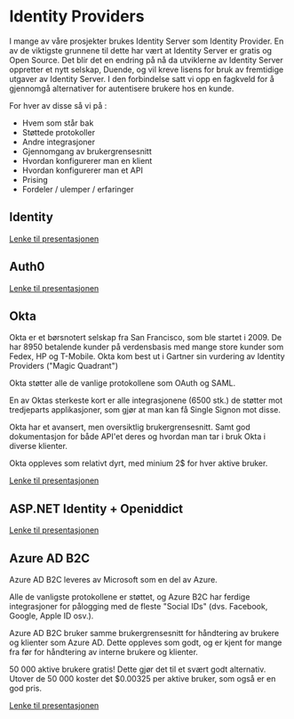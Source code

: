# Identity Providers

I mange av våre prosjekter brukes Identity Server som Identity Provider. En av de viktigste grunnene til dette har vært at Identity Server er gratis og Open Source. Det blir det en endring på nå da utviklerne av Identity Server oppretter et nytt selskap, Duende, og vil kreve lisens for bruk av fremtidige utgaver av Identity Server. I den forbindelse satt vi opp en fagkveld for å gjennomgå alternativer for autentisere brukere hos en kunde.

For hver av disse så vi på :

- Hvem som står bak
- Støttede protokoller
- Andre integrasjoner
- Gjennomgang av brukergrensesnitt
- Hvordan konfigurerer man en klient
- Hvordan konfigurerer man et API
- Prising
- Fordeler / ulemper / erfaringer

## Identity

[Lenke til presentasjonen](https://github.com/novanet/fagkvelder/blob/master/docs/20201118/content/IdentityServer.pdf)

## Auth0

[Lenke til presentasjonen](https://github.com/novanet/fagkvelder/blob/master/docs/20201118/content/Auth0.pdf)

## Okta

Okta er et børsnotert selskap fra San Francisco, som ble startet i 2009. De har 8950 betalende kunder på verdensbasis med mange store kunder som Fedex, HP og T-Mobile. Okta kom best ut i Gartner sin vurdering av Identity Providers ("Magic Quadrant")

Okta støtter alle de vanlige protokollene som OAuth og SAML.

En av Oktas sterkeste kort er alle integrasjonene (6500 stk.) de støtter mot tredjeparts applikasjoner, som gjør at man kan få Single Signon mot disse.

Okta har et avansert, men oversiktlig brukergrensesnitt. Samt god dokumentasjon for både API'et deres og hvordan man tar i bruk Okta i diverse klienter.

Okta oppleves som relativt dyrt, med minium 2$ for hver aktive bruker.

[Lenke til presentasjonen](https://github.com/novanet/fagkvelder/blob/master/docs/20201118/content/Okta.pdf)

## ASP.NET Identity + Openiddict

[Lenke til presentasjonen](https://github.com/novanet/fagkvelder/blob/master/docs/20201118/content/ASPIdentityOpeniddict.pdf)

## Azure AD B2C

Azure AD B2C leveres av Microsoft som en del av Azure.

Alle de vanligste protokollene er støttet, og Azure B2C har ferdige integrasjoner for pålogging med de fleste "Social IDs" (dvs. Facebook, Google, Apple ID osv.).

Azure AD B2C bruker samme brukergrensesnitt for håndtering av brukere og klienter som Azure AD. Dette oppleves som godt, og er kjent for mange fra før for håndtering av interne brukere og klienter.

50 000 aktive brukere gratis! Dette gjør det til et svært godt alternativ. Utover de 50 000 koster det $0.00325 per aktive bruker, som også er en god pris.

[Lenke til presentasjonen](https://github.com/novanet/fagkvelder/blob/master/docs/20201118/content/AzureADB2C.pdf)
